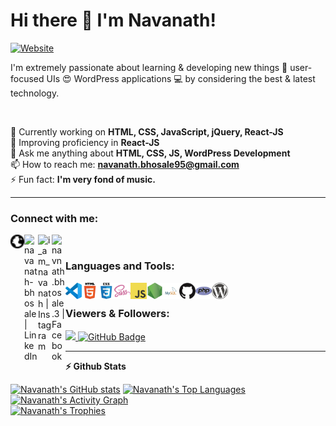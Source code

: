 <h1 align="left"> Hi there 👋 I'm Navanath! </h1>

[![Website](https://img.shields.io/website?label=imnavanath.github.io&style=for-the-badge&url=https%3A%2F%2Fimnavanath.github.io)](https://imnavanath.github.io/) 

<p align="left"> I'm extremely passionate about learning & developing new things 🚀 user-focused UIs 😍 WordPress applications 💻 by considering the best & latest technology. </p>

<br />

🔭 Currently working on **HTML, CSS, JavaScript, jQuery, React-JS**
<br />
🌱 Improving proficiency in **React-JS**
<br />
💬 Ask me anything about **HTML, CSS, JS, WordPress Development**
<br />
📫 How to reach me: **navanath.bhosale95@gmail.com**
<br />
⚡ Fun fact: **I'm very fond of music.**

---

### Connect with me:

[<img align="left" alt="imnavanath.github.io" width="22px" src="https://raw.githubusercontent.com/iconic/open-iconic/master/svg/globe.svg" />][website] [<img align="left" alt="navanath-bhosale | LinkedIn" width="22px" src="https://cdn.jsdelivr.net/npm/simple-icons@v3/icons/linkedin.svg" />][linkedin] [<img align="left" alt="i_am_navanath | Instagram" width="22px" src="https://cdn.jsdelivr.net/npm/simple-icons@v3/icons/instagram.svg" />][instagram] [<img align="left" alt="navnath.bhosale.3 | Facebook" width="22px" src="https://cdn.jsdelivr.net/npm/simple-icons@v3/icons/facebook.svg" />][facebook]

<br />

### Languages and Tools:

[<img align="left" alt="VSCode" width="26px" src="https://raw.githubusercontent.com/github/explore/80688e429a7d4ef2fca1e82350fe8e3517d3494d/topics/visual-studio-code/visual-studio-code.png" />][vscode] [<img align="left" alt="HTML5" width="26px" src="https://raw.githubusercontent.com/github/explore/80688e429a7d4ef2fca1e82350fe8e3517d3494d/topics/html/html.png" />][html5] [<img align="left" alt="CSS3" width="26px" src="https://raw.githubusercontent.com/github/explore/80688e429a7d4ef2fca1e82350fe8e3517d3494d/topics/css/css.png" />][css3] [<img align="left" alt="Sass" width="26px" src="https://raw.githubusercontent.com/github/explore/80688e429a7d4ef2fca1e82350fe8e3517d3494d/topics/sass/sass.png" />][sass] [<img align="left" alt="JavaScript" width="26px" src="https://raw.githubusercontent.com/github/explore/80688e429a7d4ef2fca1e82350fe8e3517d3494d/topics/javascript/javascript.png" />][javascript] [<img align="left" alt="Node.js" width="26px" src="https://raw.githubusercontent.com/github/explore/80688e429a7d4ef2fca1e82350fe8e3517d3494d/topics/nodejs/nodejs.png" />][nodejs] [<img align="left" alt="MySQL" width="26px" src="https://raw.githubusercontent.com/github/explore/80688e429a7d4ef2fca1e82350fe8e3517d3494d/topics/mysql/mysql.png" />][mysql] [<img align="left" alt="GitHub" width="26px" src="https://raw.githubusercontent.com/github/explore/78df643247d429f6cc873026c0622819ad797942/topics/github/github.png" />][github] [<img align="left" alt="PHP" width="26px" src="https://raw.githubusercontent.com/github/explore/ccc16358ac4530c6a69b1b80c7223cd2744dea83/topics/php/php.png" />][php] [<img align="left" alt="Wordpress" width="26px" src="https://raw.githubusercontent.com/github/explore/80688e429a7d4ef2fca1e82350fe8e3517d3494d/topics/wordpress/wordpress.png" />][wordpress]

<br />

### Viewers & Followers:

<a href="javascript:void(0)">
    <img src="https://komarev.com/ghpvc/?username=imnavanath">
</a>
<a href="https://github.com/imnavanath?tab=followers"><img src="https://img.shields.io/github/followers/imnavanath?label=Followers&style=social" alt="GitHub Badge"></a>

<br />

---

<strong>⚡ Github Stats </strong>
<br/>
  
<a href="javascript:void(0)"><img alt="Navanath's GitHub stats" style="width:55%" src="https://github-readme-stats.vercel.app/api?username=imnavanath&include_all_commits=true&show_icons=true" /></a>
<a href="javascript:void(0)"><img alt="Navanath's Top Languages" style="width:40%" src="https://github-readme-stats.vercel.app/api/top-langs/?username=imnavanath&layout=compact&hide=html" /></a>
<br/>
<a href="javascript:void(0)"><img alt="Navanath's Activity Graph" src="https://activity-graph.herokuapp.com/graph?username=imnavanath" /></a>
<br/>
<a href="javascript:void(0)"><img alt="Navanath's Trophies" src="https://github-profile-trophy.vercel.app/?username=imnavanath" /></a>


[website]: https://imnavanath.github.io/
[linkedin]: https://www.linkedin.com/in/navanath-bhosale
[facebook]: https://www.facebook.com/navnath.bhosale.3
[instagram]: https://www.instagram.com/i_am_navanath/
[vscode]: https://code.visualstudio.com/
[html5]: https://www.w3schools.com/html/
[css3]: https://www.w3schools.com/css/
[sass]: https://sass-lang.com/
[javascript]: https://www.w3schools.com/js/
[nodejs]: https://nodejs.org/
[mysql]: https://www.mysql.com/
[github]: https://www.github.com/
[php]: https://www.php.net/
[wordpress]: https://wordpress.org/
